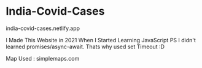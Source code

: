 # India-Covid-Cases

india-covid-cases.netlify.app


I Made This Website in 2021 When I Started Learning JavaScript PS I didn't learned promises/async-await. Thats why used set Timeout :D

Map Used : simplemaps.com
